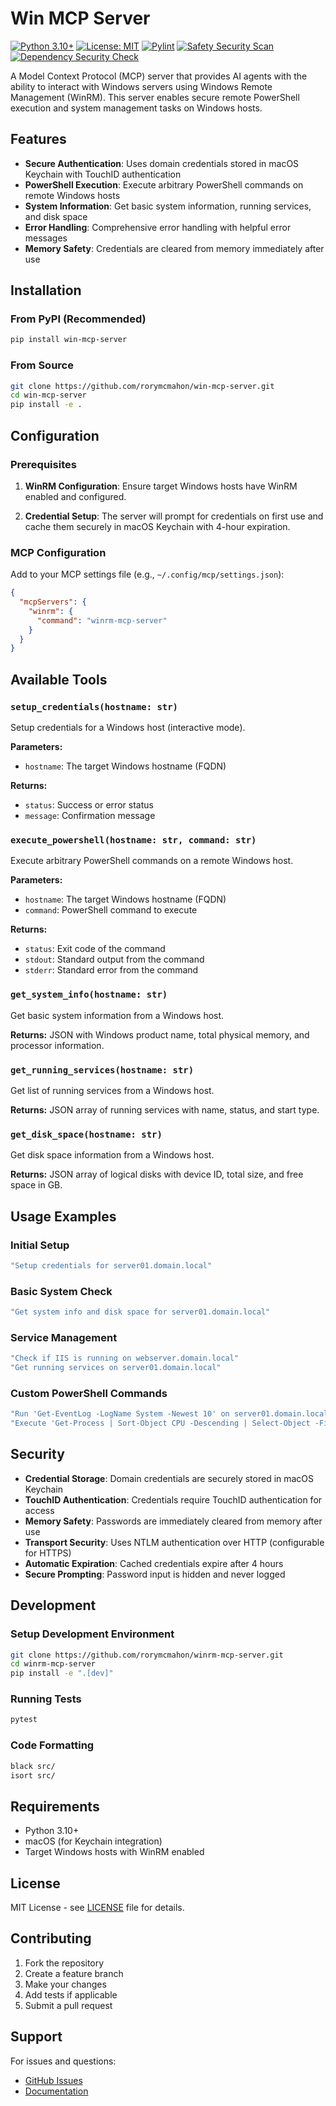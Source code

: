 # Win MCP Server

[![Python 3.10+](https://img.shields.io/badge/python-3.10%2B-blue.svg)](https://www.python.org/downloads/)
[![License: MIT](https://img.shields.io/badge/License-MIT-yellow.svg)](https://opensource.org/licenses/MIT)
[![Pylint](https://github.com/rorymcmahon/win-mcp-server/actions/workflows/pylint.yml/badge.svg)](https://github.com/rorymcmahon/win-mcp-server/actions/workflows/pylint.yml)
[![Safety Security Scan](https://github.com/rorymcmahon/win-mcp-server/actions/workflows/safety-scan.yml/badge.svg)](https://github.com/rorymcmahon/win-mcp-server/actions/workflows/safety-scan.yml)
[![Dependency Security Check](https://github.com/rorymcmahon/win-mcp-server/actions/workflows/dependency-security.yml/badge.svg)](https://github.com/rorymcmahon/win-mcp-server/actions/workflows/dependency-security.yml)

A Model Context Protocol (MCP) server that provides AI agents with the ability to interact with Windows servers using Windows Remote Management (WinRM). This server enables secure remote PowerShell execution and system management tasks on Windows hosts.

## Features

- **Secure Authentication**: Uses domain credentials stored in macOS Keychain with TouchID authentication
- **PowerShell Execution**: Execute arbitrary PowerShell commands on remote Windows hosts
- **System Information**: Get basic system information, running services, and disk space
- **Error Handling**: Comprehensive error handling with helpful error messages
- **Memory Safety**: Credentials are cleared from memory immediately after use

## Installation

### From PyPI (Recommended)

```bash
pip install win-mcp-server
```

### From Source

```bash
git clone https://github.com/rorymcmahon/win-mcp-server.git
cd win-mcp-server
pip install -e .
```

## Configuration

### Prerequisites

1. **WinRM Configuration**: Ensure target Windows hosts have WinRM enabled and configured.

2. **Credential Setup**: The server will prompt for credentials on first use and cache them securely in macOS Keychain with 4-hour expiration.

### MCP Configuration

Add to your MCP settings file (e.g., `~/.config/mcp/settings.json`):

```json
{
  "mcpServers": {
    "winrm": {
      "command": "winrm-mcp-server"
    }
  }
}
```

## Available Tools

### `setup_credentials(hostname: str)`
Setup credentials for a Windows host (interactive mode).

**Parameters:**
- `hostname`: The target Windows hostname (FQDN)

**Returns:**
- `status`: Success or error status
- `message`: Confirmation message

### `execute_powershell(hostname: str, command: str)`
Execute arbitrary PowerShell commands on a remote Windows host.

**Parameters:**
- `hostname`: The target Windows hostname (FQDN)
- `command`: PowerShell command to execute

**Returns:**
- `status`: Exit code of the command
- `stdout`: Standard output from the command
- `stderr`: Standard error from the command

### `get_system_info(hostname: str)`
Get basic system information from a Windows host.

**Returns:** JSON with Windows product name, total physical memory, and processor information.

### `get_running_services(hostname: str)`
Get list of running services from a Windows host.

**Returns:** JSON array of running services with name, status, and start type.

### `get_disk_space(hostname: str)`
Get disk space information from a Windows host.

**Returns:** JSON array of logical disks with device ID, total size, and free space in GB.

## Usage Examples

### Initial Setup
```bash
"Setup credentials for server01.domain.local"
```

### Basic System Check
```bash
"Get system info and disk space for server01.domain.local"
```

### Service Management
```bash
"Check if IIS is running on webserver.domain.local"
"Get running services on server01.domain.local"
```

### Custom PowerShell Commands
```bash
"Run 'Get-EventLog -LogName System -Newest 10' on server01.domain.local"
"Execute 'Get-Process | Sort-Object CPU -Descending | Select-Object -First 10' on server01.domain.local"
```

## Security

- **Credential Storage**: Domain credentials are securely stored in macOS Keychain
- **TouchID Authentication**: Credentials require TouchID authentication for access
- **Memory Safety**: Passwords are immediately cleared from memory after use
- **Transport Security**: Uses NTLM authentication over HTTP (configurable for HTTPS)
- **Automatic Expiration**: Cached credentials expire after 4 hours
- **Secure Prompting**: Password input is hidden and never logged

## Development

### Setup Development Environment

```bash
git clone https://github.com/rorymcmahon/winrm-mcp-server.git
cd winrm-mcp-server
pip install -e ".[dev]"
```

### Running Tests

```bash
pytest
```

### Code Formatting

```bash
black src/
isort src/
```

## Requirements

- Python 3.10+
- macOS (for Keychain integration)
- Target Windows hosts with WinRM enabled

## License

MIT License - see [LICENSE](LICENSE) file for details.

## Contributing

1. Fork the repository
2. Create a feature branch
3. Make your changes
4. Add tests if applicable
5. Submit a pull request

## Support

For issues and questions:
- [GitHub Issues](https://github.com/rorymcmahon/winrm-mcp-server/issues)
- [Documentation](https://github.com/rorymcmahon/winrm-mcp-server#readme)
